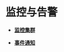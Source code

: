 # 监控与告警<a name="ZH-CN_TOPIC_0000001196701161"></a>

-   **[监控集群](监控集群.md)**  

-   **[事件通知](事件通知.md)**  


